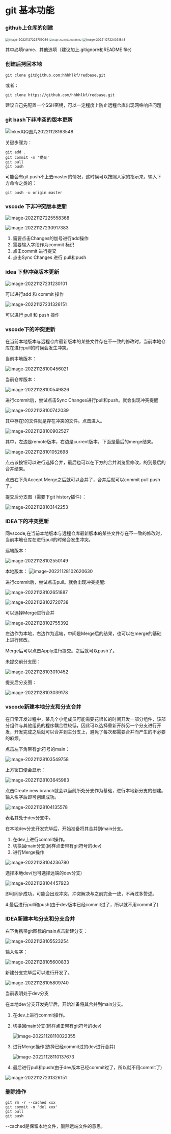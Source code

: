 # git 基本功能

### github上仓库的创建

<img src="./img/image-20221127223759039.png" alt="image-20221127223759039" style="zoom: 67%;" />

<img src="./img/image-20221127223855832.png" alt="image-20221127223855832" style="zoom:50%;" />

<img src="./img/image-20221127224031848.png" alt="image-20221127224031848" style="zoom:67%;" />

其中必填name、其他选填（建议加上.gitignore和README file）

### 创建后拷回本地

```shell
git clone git@github.com:hhhhlkf/redbase.git
```

或者：

```shell
git clone https://github.com/hhhhlkf/redbase.git
```

建议自己先配置一个SSH密钥，可以一定程度上防止远程仓库出现网络响应问题

### git bash下非冲突的版本更新

![InkedQQ图片20221128163548](./img/InkedQQ图片20221128163548.jpg)

关键步骤为：

```shell
git add .
git commit -m '提交'
git pull
git push
```

可能会有git push不上去master的情况，这时候可以按照人家的指示来，输入下方命令之类的：

```shell
git push -u origin master
```

### vscode 下非冲突版本更新

![image-20221127225558368](./img/image-20221127225558368.png)

![image-20221127230917383](./img/image-20221127230917383.png)

1. 需要点击Changes的加号进行add操作
2. 需要输入字段作为commit 标识
3. 点击commit 进行提交
4. 点击Sync Changes 进行 pull和push

### idea 下非冲突版本更新

![image-20221127231230101](./img/image-20221127231230101.png)

可以进行add 和 commit 操作

![image-20221127231326151](./img/image-20221127231326151.png)

可以进行 pull 和 push 操作

### vscode下的冲突更新

在当前本地版本与远程仓库最新版本的某些文件存在不一致的修改时，当前本地仓库在进行pull的时候会发生冲突。

当前本地版本：

![image-20221128100456021](./img/image-20221128100456021.png)

当前仓库版本：

![image-20221128100549826](./img/image-20221128100549826.png)

进行commit后，尝试点击Sync Changes进行pull和push。就会出现冲突提醒

![image-20221128100742039](./img/image-20221128100742039.png)

其中存在!的文件就是存在冲突的文件。点击进入。

![image-20221128100902527](./img/image-20221128100902527.png)

其中，左边是remote版本，右边是current版本，下面是最后的merge结果。

![image-20221128101052698](./img/image-20221128101052698.png)

点击该按钮可以进行选择合并，最后也可以在下方的合并浏览里修改，的到最后的合并结果。

点击右下角Accept Merge之后就可以合并了，合并后就可以commit pull push了。

提交后分支图（需要下git history插件）：

![image-20221128103142253](./img/image-20221128103142253.png)

### IDEA下的冲突更新

同vscode,在当前本地版本与远程仓库最新版本的某些文件存在不一致的修改时，当前本地仓库在进行pull的时候会发生冲突。

远端版本：

![image-20221128102550149](./img/image-20221128102550149.png)

本地版本：
![image-20221128102620630](./img/image-20221128102620630.png)

进行commit后，尝试点击pull。就会出现冲突提醒:

![image-20221128102651887](./img/image-20221128102651887.png)

![image-20221128102720738](./img/image-20221128102720738.png)

可以选择Merge进行合并

![image-20221128102755392](./img/image-20221128102755392.png)

左边作为本地，右边作为远端，中间是Merge后的结果，也可以在merge的基础上进行修改。

Merge后可以点击Apply进行提交。之后就可以push了。

未提交前分支图：

![image-20221128103010452](./img/image-20221128103010452.png)

提交后分支图：

![image-20221128103039178](./img/image-20221128103039178.png)

### vscode新建本地分支和分支合并

在日常开发过程中，某几个小组成员可能需要花很长的时间开发一部分组件，该部分组件与其他组员的程序耦合性较低，因此可以选择重新开辟另一个分支进行开发，开发完成之后就可以合并到主分支上，避免了每次都需要合并而产生的不必要的麻烦。

点击左下角带有git符号的main：

![image-20221128103549758](./img/image-20221128103549758.png)

上方窗口便会显示：

![image-20221128103645983](./img/image-20221128103645983.png)

点击Create new branch就会以当前所处分支作为基础，进行本地新分支的创建。输入名字后即可创建成功。

![image-20221128104135578](./img/image-20221128104135578.png)

表名其处于dev分支中。

在本地dev分支开发完毕后，开始准备将其合并到main分支。

1. 在dev上进行commit操作。
2. 切换回main分支(同样点击带有git符号的dev)
3. 进行Merge操作

![image-20221128104236780](./img/image-20221128104236780.png)

选择本地dev(也可选择远端的dev分支)

![image-20221128104457923](./img/image-20221128104457923.png)

即可同步成功，可能会出现冲突，冲突解决与之前完全一致，不再过多赘述。

​	4.最后进行pull和push(由于dev版本已经commit过了，所以就不用commit了)

### IDEA新建本地分支和分支合并

右下角携带git图标的main点击新建分支：

![image-20221128105523254](./img/image-20221128105523254.png)

输入名字：

![image-20221128105600833](./img/image-20221128105600833.png)

新建分支完毕后可以进行开发了。

![image-20221128105809740](./img/image-20221128105809740.png)

当前表明处于dev分支

在本地dev分支开发完毕后，开始准备将其合并到main分支。

1. 在dev上进行commit操作。

2. 切换回main分支(同样点击带有git符号的dev)

   ![image-20221128110022355](./img/image-20221128110022355.png)

3. 进行Merge操作(选择已经commit过的dev进行合并)

   ![image-20221128110137673](./img/image-20221128110137673.png)

4. 最后进行pull和push(由于dev版本已经commit过了，所以就不用commit了)

![image-20221127231326151](./img/image-20221127231326151.png)

### 删除操作

```shell
git rm -r --cached xxx
git commit -n 'del xxx'
git pull
git push
```

--cached是保留本地文件，删除远端文件的意思。

